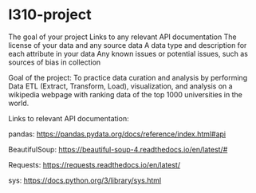 # I310-project

The goal of your project
Links to any relevant API documentation
The license of your data and any source data
A data type and description for each attribute in your data
Any known issues or potential issues, such as sources of bias in collection

Goal of the project: To practice data curation and analysis by performing Data ETL (Extract, Transform, Load), visualization, and analysis on a wikipedia webpage with ranking data of the top 1000 universities in the world.

Links to relevant API documentation:

pandas: https://pandas.pydata.org/docs/reference/index.html#api

BeautifulSoup: https://beautiful-soup-4.readthedocs.io/en/latest/#

Requests: https://requests.readthedocs.io/en/latest/

sys: https://docs.python.org/3/library/sys.html
